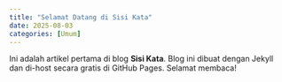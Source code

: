```yaml
---
title: "Selamat Datang di Sisi Kata"
date: 2025-08-03
categories: [Umum]
---
```


Ini adalah artikel pertama di blog **Sisi Kata**. Blog ini dibuat dengan Jekyll dan di-host secara gratis di GitHub Pages. Selamat membaca!
